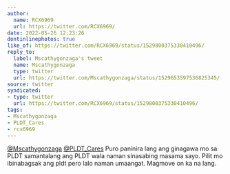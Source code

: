 ```yaml
---
author:
  name: RCX6969
  url: https://twitter.com/RCX6969/
date: 2022-05-26 12:23:26
dontinlinephotos: true
like_of: https://twitter.com/RCX6969/status/1529800375330410496/
reply_to:
  label: Mscathygonzaga's tweet
  name: Mscathygonzaga
  type: twitter
  url: https://twitter.com/Mscathygonzaga/status/1529653597536825345/
source: twitter
syndicated:
- type: twitter
  url: https://twitter.com/RCX6969/status/1529800375330410496/
tags:
- Mscathygonzaga
- PLDT_Cares
- rcx6969
---
```


[@Mscathygonzaga](https://twitter.com/Mscathygonzaga/) [@PLDT_Cares](https://twitter.com/PLDT_Cares/) Puro paninira lang ang ginagawa mo sa PLDT samantalang ang PLDT wala naman sinasabing masama sayo. Pilit mo ibinabagsak ang pldt pero lalo naman umaangat. Magmove on ka na lang.